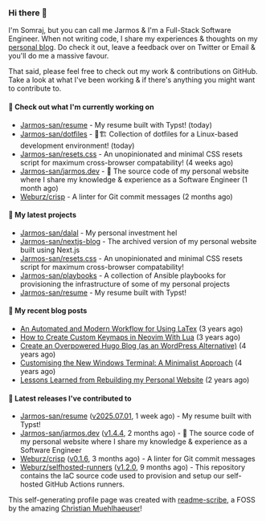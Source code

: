 ### Hi there 👋

I'm Somraj, but you can call me Jarmos & I'm a Full-Stack Software Engineer. When not writing code, I share my experiences & thoughts on my [personal blog](https://jarmos.dev). Do check it out, leave a feedback over on Twitter or Email & you'll do me a massive favour.

That said, please feel free to check out my work & contributions on GitHub. Take a look at what I've been working & if there's anything you might want to contribute to.

#### 👷 Check out what I'm currently working on

- [Jarmos-san/resume](https://github.com/Jarmos-san/resume) - My resume built with Typst! (today)
- [Jarmos-san/dotfiles](https://github.com/Jarmos-san/dotfiles) - 👷🏗️ Collection of dotfiles for a Linux-based development environment! (today)
- [Jarmos-san/resets.css](https://github.com/Jarmos-san/resets.css) - An unopinionated and minimal CSS resets script for maximum cross-browser compatability! (4 weeks ago)
- [Jarmos-san/jarmos.dev](https://github.com/Jarmos-san/jarmos.dev) - 👨 The source code of my personal website where I share my knowledge &amp; experience as a Software Engineer (1 month ago)
- [Weburz/crisp](https://github.com/Weburz/crisp) - A linter for Git commit messages (2 months ago)

#### 🌱 My latest projects

- [Jarmos-san/dalal](https://github.com/Jarmos-san/dalal) - My personal investment hel
- [Jarmos-san/nextjs-blog](https://github.com/Jarmos-san/nextjs-blog) - The archived version of my personal website built using Next.js
- [Jarmos-san/resets.css](https://github.com/Jarmos-san/resets.css) - An unopinionated and minimal CSS resets script for maximum cross-browser compatability!
- [Jarmos-san/playbooks](https://github.com/Jarmos-san/playbooks) - A collection of Ansible playbooks for provisioning the infrastructure of some of my personal projects
- [Jarmos-san/resume](https://github.com/Jarmos-san/resume) - My resume built with Typst!

#### 📜 My recent blog posts

- [An Automated and Modern Workflow for Using LaTex](https://jarmos.dev/blog/automated-workflow-for-latex/) (3 years ago)
- [How to Create Custom Keymaps in Neovim With Lua](https://jarmos.dev/blog/create-custom-neovim-keybindings-using-lua/) (3 years ago)
- [Create an Overpowered Hugo Blog (as an WordPress Alternative)](https://jarmos.dev/blog/create-hugo-blog-as-an-wordpress-alternative/) (4 years ago)
- [Customising the New Windows Terminal: A Minimalist Approach](https://jarmos.dev/blog/customise-windows-terminal/) (4 years ago)
- [Lessons Learned from Rebuilding my Personal Website](https://jarmos.dev/blog/lessons-from-rebuilding-personal-website-from-scratch/) (2 years ago)

#### 🔭 Latest releases I've contributed to

- [Jarmos-san/resume](https://github.com/Jarmos-san/resume) ([v2025.07.01](https://github.com/Jarmos-san/resume/releases/tag/v2025.07.01), 1 week ago) - My resume built with Typst!
- [Jarmos-san/jarmos.dev](https://github.com/Jarmos-san/jarmos.dev) ([v1.4.4](https://github.com/Jarmos-san/jarmos.dev/releases/tag/v1.4.4), 2 months ago) - 👨 The source code of my personal website where I share my knowledge &amp; experience as a Software Engineer
- [Weburz/crisp](https://github.com/Weburz/crisp) ([v0.1.6](https://github.com/Weburz/crisp/releases/tag/v0.1.6), 3 months ago) - A linter for Git commit messages
- [Weburz/selfhosted-runners](https://github.com/Weburz/selfhosted-runners) ([v1.2.0](https://github.com/Weburz/selfhosted-runners/releases/tag/v1.2.0), 9 months ago) - This repository contains the IaC source code used to provision and setup our self-hosted GitHub Actions runners.

This self-generating profile page was created with [readme-scribe](https://github.com/muesli/readme-scribe), a FOSS by the amazing [Christian Muehlhaeuser](https://github.com/muesli)!
